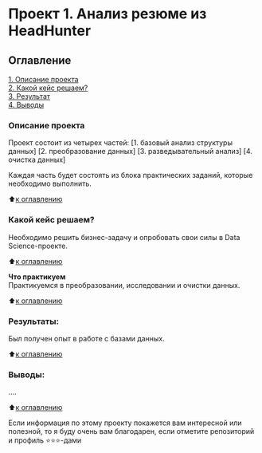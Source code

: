 # Проект 1. Анализ резюме из HeadHunter
## Оглавление  
[1. Описание проекта](#Описание-проекта)  
[2. Какой кейс решаем?](#какой-кейс-решаем)   
[3. Результат](#результаты)    
[4. Выводы](#Выводы) 

### Описание проекта    
Проект состоит из четырех частей:
[1. базовый анализ структуры данных]
[2. преобразование данных]
[3. разведывательный анализ]
[4. очистка данных]

Каждая часть будет состоять из блока практических заданий, которые необходимо выполнить.

:arrow_up:[к оглавлению](#оглавление)


### Какой кейс решаем?    
Необходимо решить бизнес-задачу и опробовать свои силы в Data Science-проекте.

:arrow_up:[к оглавлению](#Оглавление)

**Что практикуем**     
Практикуемся в преобразовании, исследовании и очистки данных.

:arrow_up:[к оглавлению](#Оглавление)


### Результаты:  
Был получен опыт в работе с базами данных.

:arrow_up:[к оглавлению](#Оглавление)


### Выводы:  
....

:arrow_up:[к оглавлению](#Оглавление)


Если информация по этому проекту покажется вам интересной или полезной, то я буду очень вам благодарен, если отметите репозиторий и профиль ⭐️⭐️⭐️-дами